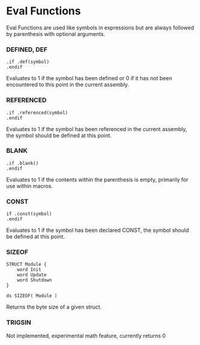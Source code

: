 # Eval Functions

Eval Functions are used like symbols in expressions but are always followed by parenthesis with optional arguments.

### DEFINED, DEF

	.if .def(symbol)
	.endif

Evaluates to 1 if the symbol has been defined or 0 if it has not been encountered to this point in the current assembly.

### REFERENCED

	.if .referenced(symbol)
	.endif

Evaluates to 1 if the symbol has been referenced in the current assembly, the symbol should be defined at this point.

### BLANK

	.if .blank()
	.endif

Evaluates to 1 if the contents within the parenthesis is empty, primarily for use within macros.

### CONST

	if .const(symbol)
	.endif

Evaluates to 1 if the symbol has been declared CONST, the symbol should be defined at this point.

### SIZEOF

	STRUCT Module {
		word Init
		word Update
		word Shutdown
	}

	ds SIZEOF( Module )

Returns the byte size of a given struct.

### TRIGSIN

Not implemented, experimental math feature, currently returns 0
